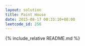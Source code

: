 ```yaml
---
layout: solution
title: Paint House
date: 2015-08-17 00:33:10+08:00
leetcode_id: 256
---
```

{% include_relative README.md %}
